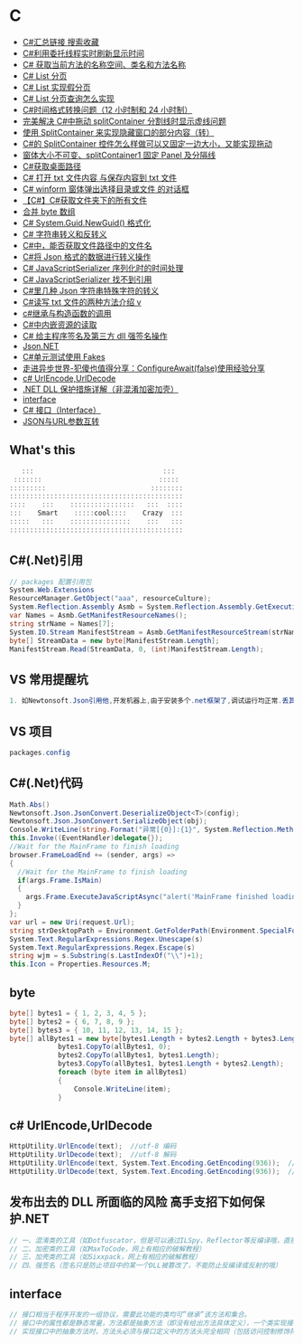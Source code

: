 # C

- [C#汇总链接 搜索收藏](https://www.cnblogs.com/bycnboy/p/9040913.html)
- [C#利用委托线程实时刷新显示时间](https://jingyan.baidu.com/article/5d6edee2f701fd99eadeec31.html)
- [C# 获取当前方法的名称空间、类名和方法名称](https://www.cnblogs.com/cang12138/p/7714651.html)
- [C# List 分页](https://blog.csdn.net/rex_man/article/details/14120445)
- [C# List 实现假分页](https://blog.csdn.net/pengyan901120/article/details/82837447)
- [C# List 分页查询怎么实现](https://zhidao.baidu.com/question/406594247.html)
- [C#时间格式转换问题（12 小时制和 24 小时制）](https://www.cnblogs.com/LessIsMoreZ/p/7008867.html)
- [完美解决 C#中拖动 splitContainer 分割线时显示虚线问题](https://www.cnblogs.com/limj1987/p/8392786.html)
- [使用 SplitContainer 来实现隐藏窗口的部分内容（转）](https://www.cnblogs.com/liuxingleiyu/p/5882888.html)
- [C#的 SplitContainer 控件怎么样做可以又固定一边大小，又能实现拖动](https://bbs.csdn.net/topics/300029107)
- [窗体大小不可变、splitContainer1 固定 Panel 及分隔线](http://blog.sina.com.cn/s/blog_7d23f3570101afo7.html)
- [C#获取桌面路径](https://blog.csdn.net/qq_36051316/article/details/80026068)
- [C# 打开 txt 文件内容 与保存内容到 txt 文件](https://www.cnblogs.com/siyuanshuo/p/7297725.html)
- [C# winform 窗体弹出选择目录或文件 的对话框](https://www.cnblogs.com/su-king/p/5122026.html)
- [【C#】C#获取文件夹下的所有文件](https://www.cnblogs.com/willingtolove/p/9235353.html#_label1)
- [合并 byte 数组](https://www.cnblogs.com/yuwuji/p/8081897.html)
- [C# System.Guid.NewGuid() 格式化](https://www.cnblogs.com/AlanYN/p/6559418.html)
- [C# 字符串转义和反转义](https://www.cnblogs.com/sunxi/p/5073872.html)
- [C#中，能否获取文件路径中的文件名](https://zhidao.baidu.com/question/1433970480719842059.html)
- [C#将 Json 格式的数据进行转义操作](https://blog.csdn.net/weixin_39885282/article/details/80023758)
- [C# JavaScriptSerializer 序列化时的时间处理](https://www.cnblogs.com/basterdaidai/p/6212760.html)
- [C# JavaScriptSerializer 找不到引用](https://www.cnblogs.com/zhangjd/p/8135929.html)
- [C#里几种 Json 字符串特殊字符的转义](https://www.cnblogs.com/wuyujie/p/7656488.html)
- [C#读写 txt 文件的两种方法介绍 v](https://www.cnblogs.com/bingxing/p/7147562.html)
- [c#继承与构造函数的调用](https://www.cnblogs.com/chox/p/6722855.html)
- [C#中内嵌资源的读取](http://www.cnblogs.com/sanghg/p/8074745.html)
- [C# 给主程序签名及第三方 dll 强签名操作](https://www.cnblogs.com/xuliangxing/p/6708958.html)
- [Json.NET](https://www.newtonsoft.com/json)
- [C#单元测试使用 Fakes](https://www.cnblogs.com/shaoxuejun/p/5976162.html)
- [走进异步世界-犯傻也值得分享：ConfigureAwait(false)使用经验分享](http://www.cnblogs.com/cmt/p/configure_await_false.html)
- [c# UrlEncode,UrlDecode](https://www.cnblogs.com/lijea/p/4429073.html)
- [.NET DLL 保护措施详解（非混淆加密加壳）](https://www.cnblogs.com/dengxi/p/5750170.html)
- [interface](https://baike.baidu.com/item/interface/6070217?fr=aladdin)
- [C# 接口（Interface）](http://www.runoob.com/csharp/csharp-interface.html)
- [JSON与URL参数互转](https://blog.csdn.net/lihefei_coder/article/details/81417311)

## What's this

```c#
   :::                                :::  
 :::::::                             :::::
:::::::::                          ::::::::
:::::::::::::::::::::::::::::::::::::::::::
::::    :::    ::::::::::::::::   :::  ::::
:::    Smart    :::::cool::::    Crazy  :::
:::::   :::    :::::::::::::::    :::   :::
:::::::::::::::::::::::::::::::::::::::::::
```

## C#(.Net)引用

```c#
// packages 配置引用包
System.Web.Extensions
ResourceManager.GetObject("aaa", resourceCulture);
System.Reflection.Assembly Asmb = System.Reflection.Assembly.GetExecutingAssembly();
var Names = Asmb.GetManifestResourceNames();
string strName = Names[7];
System.IO.Stream ManifestStream = Asmb.GetManifestResourceStream(strName);
byte[] StreamData = new byte[ManifestStream.Length];
ManifestStream.Read(StreamData, 0, (int)ManifestStream.Length);

```

## VS 常用提醒坑

```c#
1. 如Newtonsoft.Json引用他,开发机器上,由于安装多个.net框架了,调试运行均正常.丢其它机器去,由于运行时都是4.0版本,但是目标框架如引用4.5框架时候就会报错.所以尽量可能选择4.0运行时和4.0编译的框架版本

```

## VS 项目

```c#
packages.config
```

## C#(.Net)代码

```c#
Math.Abs()
Newtonsoft.Json.JsonConvert.DeserializeObject<T>(config);
Newtonsoft.Json.JsonConvert.SerializeObject(obj);
Console.WriteLine(string.Format("异常[{0}]:{1}", System.Reflection.MethodBase.GetCurrentMethod().Name, Ex.Message));
this.Invoke((EventHandler)delegate{});
//Wait for the MainFrame to finish loading
browser.FrameLoadEnd += (sender, args) =>
{
  //Wait for the MainFrame to finish loading
  if(args.Frame.IsMain)
  {
    args.Frame.ExecuteJavaScriptAsync("alert('MainFrame finished loading');");
  }
};
var url = new Uri(request.Url);
string strDesktopPath = Environment.GetFolderPath(Environment.SpecialFolder.DesktopDirectory);
System.Text.RegularExpressions.Regex.Unescape(s)
System.Text.RegularExpressions.Regex.Escape(s)
string wjm = s.Substring(s.LastIndexOf("\\")+1);
this.Icon = Properties.Resources.M;
```

## byte

```c#
byte[] bytes1 = { 1, 2, 3, 4, 5 };
byte[] bytes2 = { 6, 7, 8, 9 };
byte[] bytes3 = { 10, 11, 12, 13, 14, 15 };
byte[] allBytes1 = new byte[bytes1.Length + bytes2.Length + bytes3.Length];
            bytes1.CopyTo(allBytes1, 0);
            bytes2.CopyTo(allBytes1, bytes1.Length);
            bytes3.CopyTo(allBytes1, bytes1.Length + bytes2.Length);
            foreach (byte item in allBytes1)
            {
                Console.WriteLine(item);
            }

```

## c# UrlEncode,UrlDecode

```c#
HttpUtility.UrlEncode(text);  //utf-8 编码
HttpUtility.UrlDecode(text);  //utf-8 解码
HttpUtility.UrlEncode(text, System.Text.Encoding.GetEncoding(936));  //gb2312编码
HttpUtility.UrlDecode(text, System.Text.Encoding.GetEncoding(936));  //gb2312解码
```

## 发布出去的 DLL 所面临的风险 高手支招下如何保护.NET

```c#
// 一、混淆类的工具（如Dotfuscator，但是可以通过ILSpy、Reflector等反编译哦，直接COPY代码也能运行）
// 二、加密类的工具（如MaxToCode，网上有相应的破解教程）
// 三、加壳类的工具（如Sixxpack，网上有相应的破解教程）
// 四、强签名（签名只是防止项目中的某一个DLL被篡改了，不能防止反编译或反射的哦）
```

## interface

```c#
// 接口相当于程序开发的一组协议，需要此功能的类均可”继承”该方法和集合。
// 接口中的属性都是静态常量，方法都是抽象方法（即没有给出方法具体定义），一个类实现接口后，将继承接口中的所有静态常量。
// 实现接口中的抽象方法时，方法头必须与接口定义中的方法头完全相同（包括访问控制修饰符、返回值类型、参数列表等）
```

